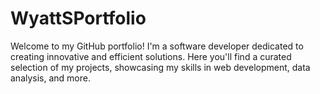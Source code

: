 # WyattSPortfolio
Welcome to my GitHub portfolio! I'm a software developer dedicated to creating innovative and efficient solutions. Here you'll find a curated selection of my projects, showcasing my skills in web development, data analysis, and more.
